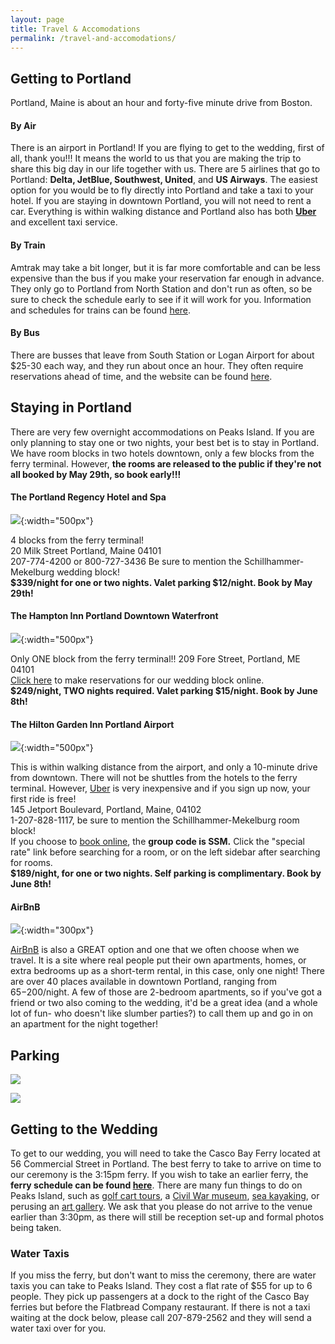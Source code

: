 ```yaml
---
layout: page
title: Travel & Accomodations
permalink: /travel-and-accomodations/
---
```


## Getting to Portland 

Portland, Maine is about an hour and forty-five minute drive from Boston. 

#### By Air
There is an airport in Portland! If you are flying to get to the wedding, first of all, thank you!!! It means the world to us that you are making the trip to share this big day in our life together with us. There are 5 airlines that go to Portland: **Delta, JetBlue, Southwest, United**, and **US Airways**. The easiest option for you would be to fly directly into Portland and take a taxi to your hotel. If you are staying in downtown Portland, you will not need to rent a car. Everything is within walking distance and Portland also has both **[Uber](https://www.uber.com/invite/0saxs)** and excellent taxi service. 

#### By Train

Amtrak may take a bit longer, but it is far more comfortable and can be less expensive than the bus if you make your reservation far enough in advance. They only go to Portland from North Station and don't run as often, so be sure to check the schedule early to see if it will work for you. Information and schedules for trains can be found [here](http://www.amtrak.com/home).

#### By Bus

There are busses that leave from South Station or Logan Airport for about $25-30 each way, and they run about once an hour. They often require reservations ahead of time, and the website can be found [here](http://concordcoachlines.com).




## Staying in Portland
There are very few overnight accommodations on Peaks Island. If you are only planning to stay one or two nights, your best bet is to stay in Portland. We have room blocks in two hotels downtown, only a few blocks from the ferry terminal. However, **the rooms are released to the public if they're not all booked by May 29th, so book early!!!**

#### The Portland Regency Hotel and Spa

![](/img/portland_regency.JPG){:width="500px"}

  4 blocks from the ferry terminal!  
  20 Milk Street Portland, Maine 04101  
  207-774-4200 or 800-727-3436 Be sure to mention the Schillhammer-Mekelburg wedding block!  
  **$339/night for one or two nights. Valet parking $12/night. Book by May 29th!**


#### The Hampton Inn Portland Downtown Waterfront

![](/img/hampton_inn.JPG){:width="500px"}

  Only ONE block from the ferry terminal!!
  209 Fore Street, Portland, ME 04101  
  [Click here](http://hamptoninn.hilton.com/en/hp/groups/personalized/P/PWMDTHX-SMW-20160708/index.jhtml?WT.mc_id=POG) to make reservations for our wedding block online.  
  **$249/night, TWO nights required. Valet parking $15/night. Book by June 8th!**


#### The Hilton Garden Inn Portland Airport

![](/img/hilton_garden_inn.JPG){:width="500px"}

  This is within walking distance from the airport, and only a 10-minute drive from downtown. There will not be shuttles from the hotels to the ferry terminal. However, [Uber](https://www.uber.com/invite/0saxs) is very inexpensive and if you sign up now, your first ride is free!  
  145 Jetport Boulevard, Portland, Maine, 04102  
  1-207-828-1117, be sure to mention the Schillhammer-Mekelburg room block!  
  If you choose to [book online](http://hiltongardeninn3.hilton.com/en/hotels/maine/hilton-garden-inn-portland-airport-PWMPAGI/index.html), the **group code is SSM.** Click the "special rate" link before searching for a room, or on the left sidebar after searching for rooms.  
  **$189/night, for one or two nights. Self parking is complimentary. Book by June 8th!**


#### AirBnB

![](/img/airbnb.PNG){:width="300px"}

[AirBnB](https://www.airbnb.com/s/Portland--ME--United-States?checkin=07%2F09%2F2016&checkout=07%2F10%2F2016&guests=&zoom=15&search_by_map=true&sw_lat=43.64853228719109&sw_lng=-70.26805522256291&ne_lat=43.672880266453184&ne_lng=-70.25659682565129&ss_id=x19ew8y0) is also a GREAT option and one that we often choose when we travel. It is a site where real people put their own apartments, homes, or extra bedrooms up as a short-term rental, in this case, only one night! There are over 40 places available in downtown Portland, ranging from $65-$200/night. A few of those are 2-bedroom apartments, so if you've got a friend or two also coming to the wedding, it'd be a great idea (and a whole lot of fun- who doesn't like slumber parties?) to call them up and go in on an apartment for the night together!


## Parking

![](/img/parking1.jpg)

![](/img/parking2.jpg)

## Getting to the Wedding

To get to our wedding, you will need to take the Casco Bay Ferry located at 56 Commercial Street in Portland. The best ferry to take to arrive on time to our ceremony is the 3:15pm ferry. If you wish to take an earlier ferry, the **ferry schedule can be found [here](http://www.cascobaylines.com/schedules/peaks-island-schedule/summer/)**. There are many fun things to do on Peaks Island, such as [golf cart tours](http://www.peaksislandtours.com/), a [Civil War museum](http://www.eighthmaine.com/), [sea kayaking](http://www.maineislandkayak.com/), or perusing an [art gallery](http://www.richardboydartgallery.com/). We ask that you please do not arrive to the venue earlier than 3:30pm, as there will still be reception set-up and formal photos being taken. 

### Water Taxis

If you miss the ferry, but don't want to miss the ceremony, there are water taxis you can take to Peaks Island. They cost a flat rate of $55 for up to 6 people. They pick up passengers at a dock to the right of the Casco Bay ferries but before the Flatbread Company restaurant. If there is not a taxi waiting at the dock below, please call 207-879-2562 and they will send a water taxi over for you.
